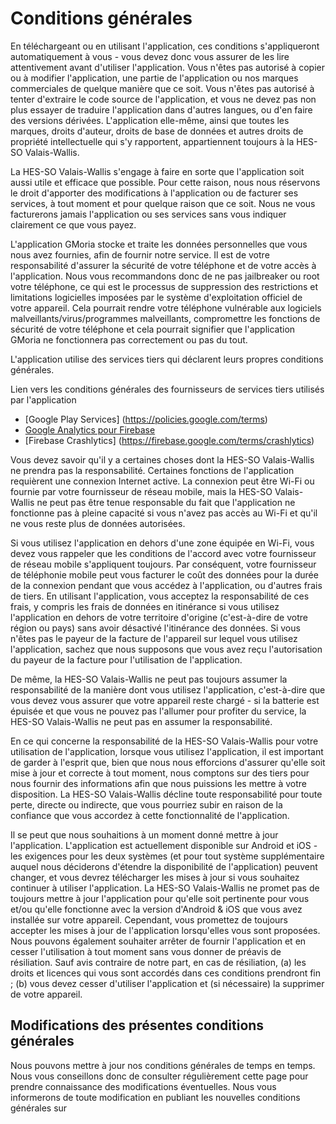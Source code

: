 # Conditions générales

En téléchargeant ou en utilisant l'application, ces conditions s'appliqueront automatiquement à vous - vous devez donc vous assurer de les lire attentivement avant d'utiliser l'application. Vous n'êtes pas autorisé à copier ou à modifier l'application, une partie de l'application ou nos marques commerciales de quelque manière que ce soit. Vous n'êtes pas autorisé à tenter d'extraire le code source de l'application, et vous ne devez pas non plus essayer de traduire l'application dans d'autres langues, ou d'en faire des versions dérivées. L'application elle-même, ainsi que toutes les marques, droits d'auteur, droits de base de données et autres droits de propriété intellectuelle qui s'y rapportent, appartiennent toujours à la HES-SO Valais-Wallis.

La HES-SO Valais-Wallis s'engage à faire en sorte que l'application soit aussi utile et efficace que possible. Pour cette raison, nous nous réservons le droit d'apporter des modifications à l'application ou de facturer ses services, à tout moment et pour quelque raison que ce soit. Nous ne vous facturerons jamais l'application ou ses services sans vous indiquer clairement ce que vous payez.

L'application GMoria stocke et traite les données personnelles que vous nous avez fournies, afin de fournir notre service. Il est de votre responsabilité d'assurer la sécurité de votre téléphone et de votre accès à l'application. Nous vous recommandons donc de ne pas jailbreaker ou root votre téléphone, ce qui est le processus de suppression des restrictions et limitations logicielles imposées par le système d'exploitation officiel de votre appareil. Cela pourrait rendre votre téléphone vulnérable aux logiciels malveillants/virus/programmes malveillants, compromettre les fonctions de sécurité de votre téléphone et cela pourrait signifier que l'application GMoria ne fonctionnera pas correctement ou pas du tout.

L'application utilise des services tiers qui déclarent leurs propres conditions générales.

Lien vers les conditions générales des fournisseurs de services tiers utilisés par l'application

* [Google Play Services] (https://policies.google.com/terms)
* [Google Analytics pour Firebase](https://firebase.google.com/terms/analytics)
* [Firebase Crashlytics] (https://firebase.google.com/terms/crashlytics)

Vous devez savoir qu'il y a certaines choses dont la HES-SO Valais-Wallis ne prendra pas la responsabilité. Certaines fonctions de l'application requièrent une connexion Internet active. La connexion peut être Wi-Fi ou fournie par votre fournisseur de réseau mobile, mais la HES-SO Valais-Wallis ne peut pas être tenue responsable du fait que l'application ne fonctionne pas à pleine capacité si vous n'avez pas accès au Wi-Fi et qu'il ne vous reste plus de données autorisées.

Si vous utilisez l'application en dehors d'une zone équipée en Wi-Fi, vous devez vous rappeler que les conditions de l'accord avec votre fournisseur de réseau mobile s'appliquent toujours. Par conséquent, votre fournisseur de téléphonie mobile peut vous facturer le coût des données pour la durée de la connexion pendant que vous accédez à l'application, ou d'autres frais de tiers. En utilisant l'application, vous acceptez la responsabilité de ces frais, y compris les frais de données en itinérance si vous utilisez l'application en dehors de votre territoire d'origine (c'est-à-dire de votre région ou pays) sans avoir désactivé l'itinérance des données. Si vous n'êtes pas le payeur de la facture de l'appareil sur lequel vous utilisez l'application, sachez que nous supposons que vous avez reçu l'autorisation du payeur de la facture pour l'utilisation de l'application.

De même, la HES-SO Valais-Wallis ne peut pas toujours assumer la responsabilité de la manière dont vous utilisez l'application, c'est-à-dire que vous devez vous assurer que votre appareil reste chargé - si la batterie est épuisée et que vous ne pouvez pas l'allumer pour profiter du service, la HES-SO Valais-Wallis ne peut pas en assumer la responsabilité.

En ce qui concerne la responsabilité de la HES-SO Valais-Wallis pour votre utilisation de l'application, lorsque vous utilisez l'application, il est important de garder à l'esprit que, bien que nous nous efforcions d'assurer qu'elle soit mise à jour et correcte à tout moment, nous comptons sur des tiers pour nous fournir des informations afin que nous puissions les mettre à votre disposition. La HES-SO Valais-Wallis décline toute responsabilité pour toute perte, directe ou indirecte, que vous pourriez subir en raison de la confiance que vous accordez à cette fonctionnalité de l'application.

Il se peut que nous souhaitions à un moment donné mettre à jour l'application. L'application est actuellement disponible sur Android et iOS - les exigences pour les deux systèmes (et pour tout système supplémentaire auquel nous déciderons d'étendre la disponibilité de l'application) peuvent changer, et vous devrez télécharger les mises à jour si vous souhaitez continuer à utiliser l'application. La HES-SO Valais-Wallis ne promet pas de toujours mettre à jour l'application pour qu'elle soit pertinente pour vous et/ou qu'elle fonctionne avec la version d'Android & iOS que vous avez installée sur votre appareil. Cependant, vous promettez de toujours accepter les mises à jour de l'application lorsqu'elles vous sont proposées. Nous pouvons également souhaiter arrêter de fournir l'application et en cesser l'utilisation à tout moment sans vous donner de préavis de résiliation. Sauf avis contraire de notre part, en cas de résiliation, (a) les droits et licences qui vous sont accordés dans ces conditions prendront fin ; (b) vous devez cesser d'utiliser l'application et (si nécessaire) la supprimer de votre appareil.

## Modifications des présentes conditions générales

Nous pouvons mettre à jour nos conditions générales de temps en temps. Nous vous conseillons donc de consulter régulièrement cette page pour prendre connaissance des modifications éventuelles. Nous vous informerons de toute modification en publiant les nouvelles conditions générales sur